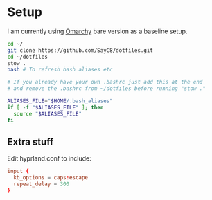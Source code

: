 # Setup

I am currently using [Omarchy](https://omarchy.org/) bare version as a baseline setup.

```bash
cd ~/
git clone https://github.com/SayC8/dotfiles.git
cd ~/dotfiles
stow .
bash # To refresh bash aliases etc

# If you already have your own .bashrc just add this at the end
# and remove the .bashrc from ~/dotfiles before running "stow ."

ALIASES_FILE="$HOME/.bash_aliases"
if [ -f "$ALIASES_FILE" ]; then
  source "$ALIASES_FILE"
fi

```

## Extra stuff

Edit hyprland.conf to include:

```conf
input {
  kb_options = caps:escape
  repeat_delay = 300
}
```
